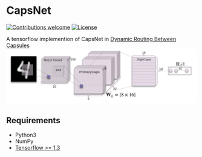 # CapsNet

[![Contributions welcome](https://img.shields.io/badge/contributions-welcome-brightgreen.svg?style=plastic)](CONTRIBUTING.md)
[![License](https://img.shields.io/badge/license-Apache%202.0-blue.svg?style=plastic)](https://opensource.org/licenses/Apache-2.0)

A tensorflow implemention of CapsNet in [Dynamic Routing Between Capsules](https://arxiv.org/abs/1710.09829)
![capsnet](capsnet.png)

## Requirements
- Python3
- NumPy
- [Tensorflow >= 1.3](https://github.com/tensorflow/tensorflow)

